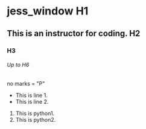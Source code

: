 # jess_window H1
## This is an instructor for coding. H2
### H3
###### Up to H6

no marks = "P"

- This is line 1.
- This is line 2.

1. This is python1.
2. This is python2.